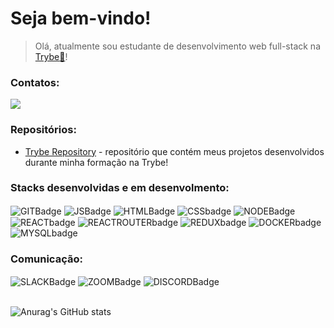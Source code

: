 # Seja bem-vindo!

> Olá, atualmente sou estudante de desenvolvimento web full-stack na [Trybe:rocket:](https://www.betrybe.com/)!

<div>
	<h3>Contatos:</h3>
<a href="https://www.linkedin.com/in/antoniosgn/" target="_blank"><img src= "https://img.shields.io/badge/LinkedIn-0077B5?style=for-the-badge&logo=linkedin&logoColor=white" target="_blank"></a>
</div>

<div>
<h3>Repositórios:</h3>
</div>

- [Trybe Repository](https://github.com/AntonioSsantana/first) - repositório que contém meus projetos desenvolvidos durante minha formação na Trybe!

<div style="display: inline_block">
	<h3>Stacks desenvolvidas e em desenvolmento:</h3>
<img align="center" alt="GITBadge"  src="https://img.shields.io/badge/Git-E34F26?style=for-the-badge&logo=git&logoColor=white" />
<img align="center" alt="JSBadge" src="https://img.shields.io/badge/JavaScript-F7DF1E?style=for-the-badge&logo=javascript&logoColor=black">
<img align="center" alt="HTMLBadge" src="https://img.shields.io/badge/HTML-239120?style=for-the-badge&logo=html5&logoColor=white">
<img align="center" alt="CSSbadge" src="https://img.shields.io/badge/CSS-239120?&style=for-the-badge&logo=css3&logoColor=white">
<img align="center" alt="NODEBadge"  src="https://img.shields.io/badge/Node.js-43853D?style=for-the-badge&logo=node.js&logoColor=white" />
<img align="center" alt="REACTbadge"  src="https://img.shields.io/badge/React-20232A?style=for-the-badge&logo=react&logoColor=61DAFB">
<img align="center" alt="REACTROUTERbadge" src="https://img.shields.io/badge/React_Router-CA4245?style=for-the-badge&logo=react-router&logoColor=white">
<img align="center" alt="REDUXbadge"  src="https://img.shields.io/badge/Redux-593D88?style=for-the-badge&logo=redux&logoColor=white" />
<img align="center" alt="DOCKERbadge"  src="https://img.shields.io/badge/Docker-2496ED?style=for-the-badge&logo=docker&logoColor=white" />  
<img align="center" alt="MYSQLbadge"  src="https://img.shields.io/badge/MySQL-00000F?style=for-the-badge&logo=mysql&logoColor=white" />   
</div>
<div style="display: inline_block">
	<h3>Comunicação:</h3>
<img align="center" alt="SLACKBadge"  src="https://img.shields.io/badge/Slack-4A154B?style=for-the-badge&logo=slack&logoColor=white" />
<img align="center" alt="ZOOMBadge"  src="https://img.shields.io/badge/Zoom-2D8CFF?style=for-the-badge&logo=zoom&logoColor=white" />
<img align="center" alt="DISCORDBadge"  src="https://img.shields.io/badge/Discord-%235865F2.svg?style=for-the-badge&logo=discord&logoColor=white" />
</div>
<br />

![Anurag's GitHub stats](https://github-readme-stats.vercel.app/api?username=AntonioSsantana&show_icons=true&theme=tokyonight)
